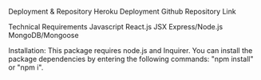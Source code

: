 Deployment & Repository
Heroku Deployment
Github Repository Link

Technical Requirements
Javascript
React.js
JSX
Express/Node.js
MongoDB/Mongoose

Installation:
This package requires node.js and Inquirer. You can install the package dependencies by entering the following commands: "npm install" or "npm i".
